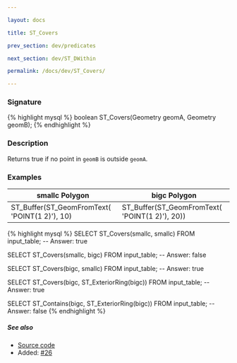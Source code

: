 ```yaml
---

layout: docs

title: ST_Covers

prev_section: dev/predicates

next_section: dev/ST_DWithin

permalink: /docs/dev/ST_Covers/

---
```


### Signature

{% highlight mysql %}
boolean ST_Covers(Geometry geomA, Geometry geomB);
{% endhighlight %}

### Description

Returns true if no point in `geomB` is outside `geomA`.

### Examples

| smallc Polygon | bigc Polygon |
| ----|---- |
| ST_Buffer(ST_GeomFromText( 'POINT(1 2)'), 10) | ST_Buffer(ST_GeomFromText( 'POINT(1 2)'), 20)) |

{% highlight mysql %}
SELECT ST_Covers(smallc, smallc) FROM input_table;
-- Answer:    true

SELECT ST_Covers(smallc, bigc) FROM input_table;
-- Answer:    false

SELECT ST_Covers(bigc, smallc) FROM input_table;
-- Answer:    true

SELECT ST_Covers(bigc, ST_ExteriorRing(bigc)) FROM input_table;
-- Answer:    true

SELECT ST_Contains(bigc, ST_ExteriorRing(bigc)) FROM input_table;
-- Answer:    false
{% endhighlight %}

##### See also

* [Source code](https://github.com/irstv/H2GIS/blob/master/h2spatial-ext/src/main/java/org/h2gis/h2spatialext/function/spatial/predicates/ST_Covers.java)
* Added: [#26](https://github.com/irstv/H2GIS/pull/26)
